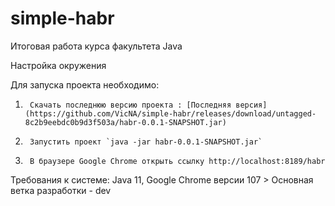 # simple-habr
Итоговая работа курса факультета Java

Настройка окружения

Для запуска проекта необходимо:
1.      Скачать последнюю версию проекта : [Последняя версия](https://github.com/VicNA/simple-habr/releases/download/untagged-8c2b9eebdc0b9d3f503a/habr-0.0.1-SNAPSHOT.jar)
2.      Запустить проект `java -jar habr-0.0.1-SNAPSHOT.jar`
3.      В браузере Google Chrome открыть ссылку http://localhost:8189/habr
 
Требования к системе: Java 11, Google Chrome версии 107 >
Основная ветка разработки - dev

